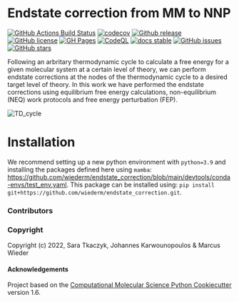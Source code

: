 Endstate correction from MM to NNP
==============================
[//]: # (Badges)
[![GitHub Actions Build Status](https://github.com/wiederm/endstate_correction/workflows/CI/badge.svg)](https://github.com/wiederm/endstate_correction/actions?query=workflow%3ACI)
[![codecov](https://codecov.io/gh/wiederm/endstate_correction/branch/main/graph/badge.svg)](https://codecov.io/gh/wiederm/endstate_correction/branch/main)
[![Github release](https://badgen.net/github/release/wiederm/endstate_correction)](https://github.com/wiederm/endstate_correction/)
[![GitHub license](https://img.shields.io/github/license/wiederm/endstate_correction?color=green)](https://github.com/wiederm/endstate_correction/blob/main/LICENSE)
[![GH Pages](https://github.com/wiederm/endstate_correction/actions/workflows/build_page.yaml/badge.svg)](https://github.com/wiederm/endstate_correction/actions/workflows/build_page.yaml)
[![CodeQL](https://github.com/wiederm/endstate_correction/actions/workflows/codeql.yml/badge.svg)](https://github.com/wiederm/endstate_correction/actions/workflows/codeql.yml)
[![docs stable](https://img.shields.io/badge/docs-stable-5077AB.svg?logo=read%20the%20docs)](https://wiederm.github.io/endstate_correction/)
[![GitHub issues](https://img.shields.io/github/issues/wiederm/endstate_correction?style=flat)](https://github.com/wiederm/endstate_correction/issues)
[![GitHub stars](https://img.shields.io/github/stars/wiederm/endstate_correction)](https://github.com/wiederm/endstate_correction/stargazers)



Following an arbritary thermodynamic cycle to calculate a free energy for a given molecular system at a certain level of theory, we can perform endstate corrections at the nodes of the thermodynamic cycle to a desired target level of theory.
In this work we have performed the endstate corrections using equilibrium free energy calculations, non-equilibrium (NEQ) work protocols and free energy perturbation (FEP).

![TD_cycle](https://user-images.githubusercontent.com/64199149/183875405-be049fa2-7ba7-40ba-838f-e2d43c4801f4.PNG)


# Installation

We recommend setting up a new python environment with `python=3.9` and installing the packages defined here using `mamba`: https://github.com/wiederm/endstate_correction/blob/main/devtools/conda-envs/test_env.yaml.
This package can be installed using:
`pip install git+https://github.com/wiederm/endstate_correction.git`.

### Contributors

<!-- readme: collaborators,contributors -start -->
<!-- readme: collaborators,contributors -end -->


### Copyright

Copyright (c) 2022, Sara Tkaczyk, Johannes Karwounopoulos & Marcus Wieder


#### Acknowledgements
 
Project based on the 
[Computational Molecular Science Python Cookiecutter](https://github.com/molssi/cookiecutter-cms) version 1.6.
